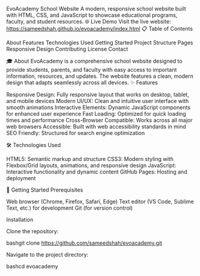 EvoAcademy School Website
A modern, responsive school website built with HTML, CSS, and JavaScript to showcase educational programs, faculty, and student resources.
🌐 Live Demo
Visit the live website: https://sameedshah.github.io/evoacademy/index.html
📋 Table of Contents

About
Features
Technologies Used
Getting Started
Project Structure
Pages
Responsive Design
Contributing
License
Contact

🎓 About
EvoAcademy is a comprehensive school website designed to provide students, parents, and faculty with easy access to important information, resources, and updates. The website features a clean, modern design that adapts seamlessly across all devices.
✨ Features

Responsive Design: Fully responsive layout that works on desktop, tablet, and mobile devices
Modern UI/UX: Clean and intuitive user interface with smooth animations
Interactive Elements: Dynamic JavaScript components for enhanced user experience
Fast Loading: Optimized for quick loading times and performance
Cross-Browser Compatible: Works across all major web browsers
Accessible: Built with web accessibility standards in mind
SEO Friendly: Structured for search engine optimization

🛠️ Technologies Used

HTML5: Semantic markup and structure
CSS3: Modern styling with Flexbox/Grid layouts, animations, and responsive design
JavaScript: Interactive functionality and dynamic content
GitHub Pages: Hosting and deployment

🚀 Getting Started
Prerequisites

Web browser (Chrome, Firefox, Safari, Edge)
Text editor (VS Code, Sublime Text, etc.) for development
Git (for version control)

Installation

Clone the repository:

bashgit clone https://github.com/sameedshah/evoacademy.git

Navigate to the project directory:

bashcd evoacademy
